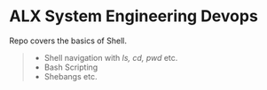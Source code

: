 # ALX System Engineering Devops

Repo covers the basics of Shell.
> * Shell navigation with _ls, cd, pwd_ etc.
> * Bash Scripting
> * Shebangs etc.
